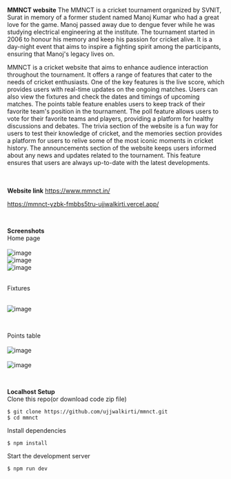 **MMNCT website**
The MMNCT is a cricket tournament organized by SVNIT, Surat in memory of a former student named Manoj Kumar who had a great love for the game. Manoj passed away due to dengue fever while he was studying electrical engineering at the institute. The tournament started in 2006 to honour his memory and keep his passion for cricket alive. It is a day-night event that aims to inspire a fighting spirit among the participants, ensuring that Manoj's legacy lives on.

MMNCT is a cricket website that aims to enhance audience interaction throughout the tournament.
It offers a range of features that cater to the needs of cricket enthusiasts. One of the key features is the live score, which provides users with real-time updates on the ongoing matches. 
Users can also view the fixtures and check the dates and timings of upcoming matches.
The points table feature enables users to keep track of their favorite team's position in the tournament. 
The poll feature allows users to vote for their favorite teams and players, providing a platform for healthy discussions and debates. 
The trivia section of the website is a fun way for users to test their knowledge of cricket, and the memories section provides a platform for users to relive some of the most iconic moments in cricket history.
The announcements section of the website keeps users informed about any news and updates related to the tournament. This feature ensures that users are always up-to-date with the latest developments.

<br><br>
**Website link**
https://www.mmnct.in/

https://mmnct-yzbk-fmbbs5tru-ujjwalkirti.vercel.app/

<br>

**Screenshots**
<br>
Home page
<br><br>
![image](https://user-images.githubusercontent.com/75832766/231322934-442b7861-f4c9-4457-96c4-42afdefa7ea2.png)
<br>
![image](https://user-images.githubusercontent.com/75832766/231323030-05c8170c-dde5-4691-a7f8-61ccec5e0897.png)
<br>
![image](https://user-images.githubusercontent.com/75832766/231326356-3d1de9c7-b9fb-404c-8214-a8b8c14c186e.png)

<br>
Fixtures
<br><br>

![image](https://user-images.githubusercontent.com/75832766/231325219-b61fb05d-5c1e-4a66-bd86-a8addab784c2.png)

<br>

Points table
<br><br>
![image](https://user-images.githubusercontent.com/75832766/231325392-b24f7986-5e4d-400d-8fa6-b2acb6fd3123.png)
<br><br>
![image](https://user-images.githubusercontent.com/75832766/231325486-cde9b244-4666-425f-b396-3922e76e65c1.png)

<br>


**Localhost Setup**
<br>
Clone this repo(or download code zip file)

```
$ git clone https://github.com/ujjwalkirti/mmnct.git
$ cd mmnct
```

Install dependencies
```
$ npm install
```

Start the development server
```
$ npm run dev
```

